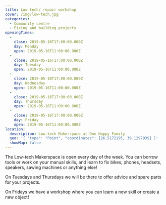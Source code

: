```yaml
---
title: Low tech/ repair workshop
cover: /img/low-tech.jpg
categories:
  - Community centre
  - Fixing and building projects
openingTimes:
  - 
    close: 2019-05-16T17:00:00.000Z
    day: Monday
    open: 2019-05-16T11:00:00.000Z
  - 
    close: 2019-05-16T17:00:00.000Z
    day: Tuesday
    open: 2019-05-16T11:00:00.000Z
  - 
    close: 2019-05-16T17:00:00.000Z
    day: Wednesday
    open: 2019-05-16T11:00:00.000Z
  - 
    close: 2019-05-16T17:00:00.000Z
    day: Thursday
    open: 2019-05-16T11:00:00.000Z
  - 
    close: 2019-05-16T17:00:00.000Z
    day: Friday
    open: 2019-05-16T11:00:00.000Z
location:
  description: Low-tech Makerspace at One Happy Family
  geo: '{ "type": "Point", "coordinates": [26.5172195, 39.1297939] }'
  showMap: false
---
```


The Low-tech Makerspace is open every day of the week. You can borrow tools or work on your manual skills, and learn to fix bikes, phones, headsets, speakers, sawing machines or anything else!

On Tuesdays and Thursdays we will be there to offer advice and spare parts for your projects.

On Fridays we have a workshop where you can learn a new skill or create a new object!